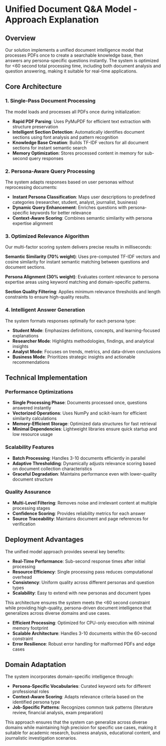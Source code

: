 # Unified Document Q&A Model - Approach Explanation

## Overview

Our solution implements a unified document intelligence model that processes PDFs once to create a searchable knowledge base, then answers any persona-specific questions instantly. The system is optimized for <60 second total processing time, including both document analysis and question answering, making it suitable for real-time applications.

## Core Architecture

### 1. Single-Pass Document Processing
The model loads and processes all PDFs once during initialization:
- **Rapid PDF Parsing**: Uses PyMuPDF for efficient text extraction with structure preservation
- **Intelligent Section Detection**: Automatically identifies document sections using font analysis and pattern recognition
- **Knowledge Base Creation**: Builds TF-IDF vectors for all document sections for instant semantic search
- **Memory Optimization**: Stores processed content in memory for sub-second query responses

### 2. Persona-Aware Query Processing
The system adapts responses based on user personas without reprocessing documents:
- **Instant Persona Classification**: Maps user descriptions to predefined categories (researcher, student, analyst, journalist, business)
- **Dynamic Query Enhancement**: Enriches questions with persona-specific keywords for better relevance
- **Context-Aware Scoring**: Combines semantic similarity with persona expertise alignment

### 3. Optimized Relevance Algorithm
Our multi-factor scoring system delivers precise results in milliseconds:

**Semantic Similarity (70% weight)**: Uses pre-computed TF-IDF vectors and cosine similarity for instant semantic matching between questions and document sections.

**Persona Alignment (30% weight)**: Evaluates content relevance to persona expertise areas using keyword matching and domain-specific patterns.

**Section Quality Filtering**: Applies minimum relevance thresholds and length constraints to ensure high-quality results.

### 4. Intelligent Answer Generation
The system formats responses optimally for each persona type:
- **Student Mode**: Emphasizes definitions, concepts, and learning-focused explanations
- **Researcher Mode**: Highlights methodologies, findings, and analytical insights  
- **Analyst Mode**: Focuses on trends, metrics, and data-driven conclusions
- **Business Mode**: Prioritizes strategic insights and actionable recommendations

## Technical Implementation

### Performance Optimizations
- **Single Processing Phase**: Documents processed once, questions answered instantly
- **Vectorized Operations**: Uses NumPy and scikit-learn for efficient similarity calculations
- **Memory-Efficient Storage**: Optimized data structures for fast retrieval
- **Minimal Dependencies**: Lightweight libraries ensure quick startup and low resource usage

### Scalability Features
- **Batch Processing**: Handles 3-10 documents efficiently in parallel
- **Adaptive Thresholding**: Dynamically adjusts relevance scoring based on document collection characteristics
- **Graceful Degradation**: Maintains performance even with lower-quality document structure

### Quality Assurance
- **Multi-Level Filtering**: Removes noise and irrelevant content at multiple processing stages
- **Confidence Scoring**: Provides reliability metrics for each answer
- **Source Traceability**: Maintains document and page references for verification

## Deployment Advantages

The unified model approach provides several key benefits:
- **Real-Time Performance**: Sub-second response times after initial processing
- **Resource Efficiency**: Single processing pass reduces computational overhead
- **Consistency**: Uniform quality across different personas and question types
- **Scalability**: Easy to extend with new personas and document types

This architecture ensures the system meets the <60 second constraint while providing high-quality, persona-driven document intelligence that generalizes across diverse domains and use cases.
- **Efficient Processing**: Optimized for CPU-only execution with minimal memory footprint
- **Scalable Architecture**: Handles 3-10 documents within the 60-second constraint
- **Error Resilience**: Robust error handling for malformed PDFs and edge cases

## Domain Adaptation

The system incorporates domain-specific intelligence through:
- **Persona-Specific Vocabularies**: Curated keyword sets for different professional roles
- **Context-Aware Scoring**: Adapts relevance criteria based on the identified persona type
- **Job-Specific Patterns**: Recognizes common task patterns (literature review, financial analysis, exam preparation)

This approach ensures that the system can generalize across diverse domains while maintaining high precision for specific use cases, making it suitable for academic research, business analysis, educational content, and journalistic investigation scenarios.

